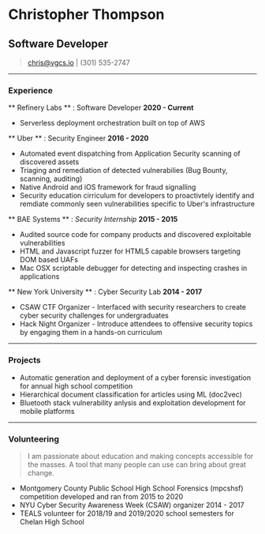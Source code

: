# Christopher Thompson
## Software Developer

> [chris@vgcs.io](chris@vgcs.io) | (301) 535-2747

---

### Experience

** Refinery Labs ** : Software Developer __2020 - Current__

* Serverless deployment orchestration built on top of AWS

** Uber ** : Security Engineer __2016 - 2020__

* Automated event dispatching from Application Security scanning of discovered assets
* Triaging and remediation of detected vulnerabilies (Bug Bounty, scanning, auditing)
* Native Android and iOS framework for fraud signalling
* Security education cirriculum for developers to proactivtely identify and remdiate commonly seen vulnerabilities specific to Uber's infrastructure

** BAE Systems ** : *Security Internship* __2015 - 2015__

* Audited source code for company products and discovered exploitable vulnerabilities
* HTML and Javascript fuzzer for HTML5 capable browsers targeting DOM based UAFs
* Mac OSX scriptable debugger for detecting and inspecting crashes in applications

** New York University ** : Cyber Security Lab __2014 - 2017__

* CSAW CTF Organizer - Interfaced with security researchers to create cyber security challenges for undergraduates
* Hack Night Organizer - Introduce attendees to offensive security topics by engaging them in a hands-on curriculum

---

### Projects

* Automatic generation and deployment of a cyber forensic investigation for annual high school competition
* Hierarchical document classification for articles using ML (doc2vec)
* Bluetooth stack vulnerability anlysis and exploitation development for mobile platforms

---

### Volunteering

> I am passionate about education and making concepts accessible for the masses. A tool that many people can use can bring about great change.

* Montgomery County Public School High School Forensics (mpcshsf) competition developed and ran from 2015 to 2020
* NYU Cyber Security Awareness Week (CSAW) organizer 2014 - 2017
* TEALS volunteer for 2018/19 and 2019/2020 school semesters for Chelan High School

